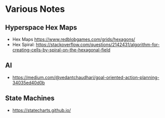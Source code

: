 # Various Notes

## Hyperspace Hex Maps

* Hex Maps https://www.redblobgames.com/grids/hexagons/
* Hex Spiral: https://stackoverflow.com/questions/2142431/algorithm-for-creating-cells-by-spiral-on-the-hexagonal-field

## AI
* https://medium.com/@vedantchaudhari/goal-oriented-action-planning-34035ed40d0b

## State Machines
* https://statecharts.github.io/